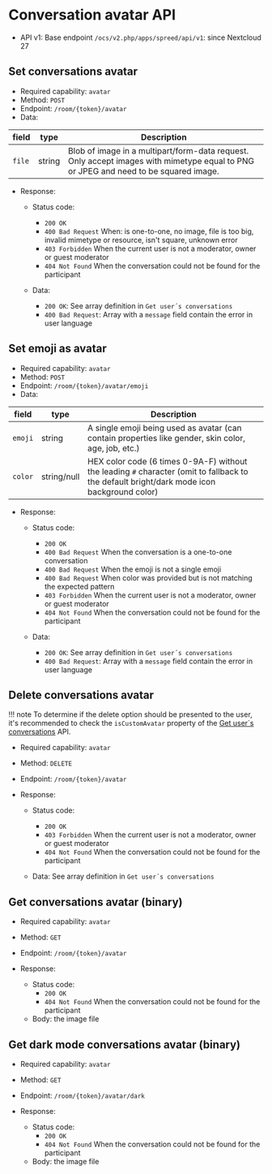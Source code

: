 # Conversation avatar API

* API v1: Base endpoint `/ocs/v2.php/apps/spreed/api/v1`: since Nextcloud 27

## Set conversations avatar

* Required capability: `avatar`
* Method: `POST`
* Endpoint: `/room/{token}/avatar`
* Data:

| field  | type   | Description                                                                                                                         |
|--------|--------|-------------------------------------------------------------------------------------------------------------------------------------|
| `file` | string | Blob of image in a multipart/form-data request. Only accept images with mimetype equal to PNG or JPEG and need to be squared image. |

* Response:
    - Status code:
        + `200 OK`
        + `400 Bad Request` When: is one-to-one, no image, file is too big, invalid mimetype or resource, isn't square, unknown error
        + `403 Forbidden` When the current user is not a moderator, owner or guest moderator
        + `404 Not Found` When the conversation could not be found for the participant

    - Data:
        + `200 OK`: See array definition in `Get user´s conversations`
        + `400 Bad Request`: Array with a `message` field contain the error in user language

## Set emoji as avatar

* Required capability: `avatar`
* Method: `POST`
* Endpoint: `/room/{token}/avatar/emoji`
* Data:

| field   | type        | Description                                                                                                                                |
|---------|-------------|--------------------------------------------------------------------------------------------------------------------------------------------|
| `emoji` | string      | A single emoji being used as avatar (can contain properties like gender, skin color, age, job, etc.)                                       |
| `color` | string/null | HEX color code (6 times 0-9A-F) without the leading `#` character (omit to fallback to the default bright/dark mode icon background color) |

* Response:
    - Status code:
        + `200 OK`
        + `400 Bad Request` When the conversation is a one-to-one conversation
        + `400 Bad Request` When the emoji is not a single emoji
        + `400 Bad Request` When color was provided but is not matching the expected pattern
        + `403 Forbidden` When the current user is not a moderator, owner or guest moderator
        + `404 Not Found` When the conversation could not be found for the participant

    - Data:
        + `200 OK`: See array definition in `Get user´s conversations`
        + `400 Bad Request`: Array with a `message` field contain the error in user language

## Delete conversations avatar

!!! note
    To determine if the delete option should be presented to the user, it's recommended to check the `isCustomAvatar` property of the [Get user´s conversations](conversation.md#get-user-s-conversations) API.


* Required capability: `avatar`
* Method: `DELETE`
* Endpoint: `/room/{token}/avatar`

* Response:
    - Status code:
        + `200 OK`
        + `403 Forbidden` When the current user is not a moderator, owner or guest moderator
        + `404 Not Found` When the conversation could not be found for the participant

    - Data: See array definition in `Get user´s conversations`

## Get conversations avatar (binary)

* Required capability: `avatar`
* Method: `GET`
* Endpoint: `/room/{token}/avatar`

* Response:
    - Status code:
        + `200 OK`
        + `404 Not Found` When the conversation could not be found for the participant
    - Body: the image file

## Get dark mode conversations avatar (binary)

* Required capability: `avatar`
* Method: `GET`
* Endpoint: `/room/{token}/avatar/dark`

* Response:
    - Status code:
        + `200 OK`
        + `404 Not Found` When the conversation could not be found for the participant
    - Body: the image file
